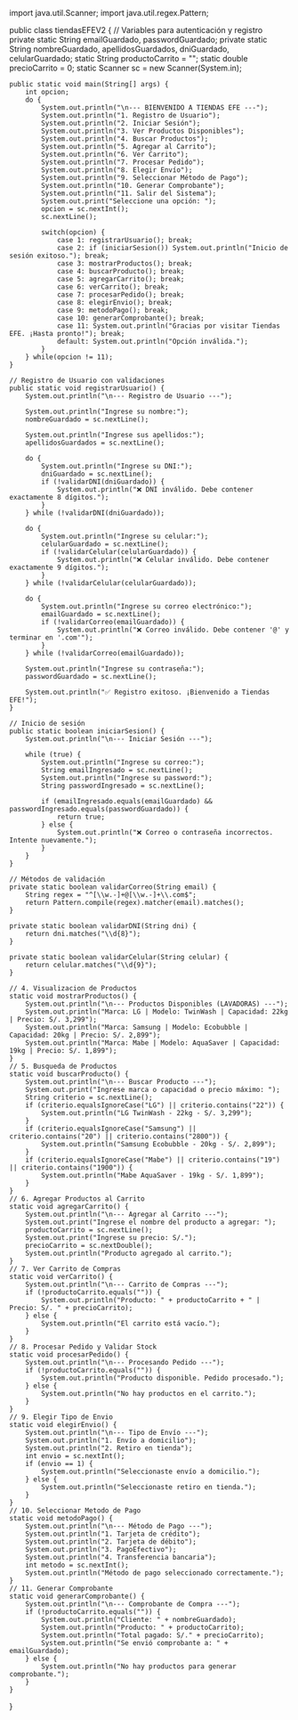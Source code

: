 import java.util.Scanner;
import java.util.regex.Pattern;

public class tiendasEFEV2 {
    // Variables para autenticación y registro
    private static String emailGuardado, passwordGuardado;
    private static String nombreGuardado, apellidosGuardados, dniGuardado, celularGuardado;
    static String productoCarrito = "";
    static double precioCarrito = 0;
    static Scanner sc = new Scanner(System.in);

    public static void main(String[] args) {
        int opcion;
        do {
            System.out.println("\n--- BIENVENIDO A TIENDAS EFE ---");
            System.out.println("1. Registro de Usuario");
            System.out.println("2. Iniciar Sesión");
            System.out.println("3. Ver Productos Disponibles");
            System.out.println("4. Buscar Productos");
            System.out.println("5. Agregar al Carrito");
            System.out.println("6. Ver Carrito");
            System.out.println("7. Procesar Pedido");
            System.out.println("8. Elegir Envío");
            System.out.println("9. Seleccionar Método de Pago");
            System.out.println("10. Generar Comprobante");
            System.out.println("11. Salir del Sistema");
            System.out.print("Seleccione una opción: ");
            opcion = sc.nextInt();
            sc.nextLine();

            switch(opcion) {
                case 1: registrarUsuario(); break;
                case 2: if (iniciarSesion()) System.out.println("Inicio de sesión exitoso."); break;
                case 3: mostrarProductos(); break;
                case 4: buscarProducto(); break;
                case 5: agregarCarrito(); break;
                case 6: verCarrito(); break;
                case 7: procesarPedido(); break;
                case 8: elegirEnvio(); break;
                case 9: metodoPago(); break;
                case 10: generarComprobante(); break;
                case 11: System.out.println("Gracias por visitar Tiendas EFE. ¡Hasta pronto!"); break;
                default: System.out.println("Opción inválida.");
            }
        } while(opcion != 11);
    }

    // Registro de Usuario con validaciones
    public static void registrarUsuario() {
        System.out.println("\n--- Registro de Usuario ---");

        System.out.println("Ingrese su nombre:");
        nombreGuardado = sc.nextLine();

        System.out.println("Ingrese sus apellidos:");
        apellidosGuardados = sc.nextLine();

        do {
            System.out.println("Ingrese su DNI:");
            dniGuardado = sc.nextLine();
            if (!validarDNI(dniGuardado)) {
                System.out.println("❌ DNI inválido. Debe contener exactamente 8 dígitos.");
            }
        } while (!validarDNI(dniGuardado));

        do {
            System.out.println("Ingrese su celular:");
            celularGuardado = sc.nextLine();
            if (!validarCelular(celularGuardado)) {
                System.out.println("❌ Celular inválido. Debe contener exactamente 9 dígitos.");
            }
        } while (!validarCelular(celularGuardado));

        do {
            System.out.println("Ingrese su correo electrónico:");
            emailGuardado = sc.nextLine();
            if (!validarCorreo(emailGuardado)) {
                System.out.println("❌ Correo inválido. Debe contener '@' y terminar en '.com'");
            }
        } while (!validarCorreo(emailGuardado));

        System.out.println("Ingrese su contraseña:");
        passwordGuardado = sc.nextLine();

        System.out.println("✅ Registro exitoso. ¡Bienvenido a Tiendas EFE!");
    }

    // Inicio de sesión
    public static boolean iniciarSesion() {
        System.out.println("\n--- Iniciar Sesión ---");

        while (true) {
            System.out.println("Ingrese su correo:");
            String emailIngresado = sc.nextLine();
            System.out.println("Ingrese su password:");
            String passwordIngresado = sc.nextLine();

            if (emailIngresado.equals(emailGuardado) && passwordIngresado.equals(passwordGuardado)) {
                return true;
            } else {
                System.out.println("❌ Correo o contraseña incorrectos. Intente nuevamente.");
            }
        }
    }

    // Métodos de validación
    private static boolean validarCorreo(String email) {
        String regex = "^[\\w.-]+@[\\w.-]+\\.com$";
        return Pattern.compile(regex).matcher(email).matches();
    }

    private static boolean validarDNI(String dni) {
        return dni.matches("\\d{8}");
    }

    private static boolean validarCelular(String celular) {
        return celular.matches("\\d{9}");
    }

    // 4. Visualizacion de Productos
    static void mostrarProductos() {
        System.out.println("\n--- Productos Disponibles (LAVADORAS) ---");
        System.out.println("Marca: LG | Modelo: TwinWash | Capacidad: 22kg | Precio: S/. 3,299");
        System.out.println("Marca: Samsung | Modelo: Ecobubble | Capacidad: 20kg | Precio: S/. 2,899");
        System.out.println("Marca: Mabe | Modelo: AquaSaver | Capacidad: 19kg | Precio: S/. 1,899");
    }
    // 5. Busqueda de Productos
    static void buscarProducto() {
        System.out.println("\n--- Buscar Producto ---");
        System.out.print("Ingrese marca o capacidad o precio máximo: ");
        String criterio = sc.nextLine();
        if (criterio.equalsIgnoreCase("LG") || criterio.contains("22")) {
            System.out.println("LG TwinWash - 22kg - S/. 3,299");
        }
        if (criterio.equalsIgnoreCase("Samsung") || criterio.contains("20") || criterio.contains("2800")) {
            System.out.println("Samsung Ecobubble - 20kg - S/. 2,899");
        }
        if (criterio.equalsIgnoreCase("Mabe") || criterio.contains("19") || criterio.contains("1900")) {
            System.out.println("Mabe AquaSaver - 19kg - S/. 1,899");
        }
    }
    // 6. Agregar Productos al Carrito
    static void agregarCarrito() {
        System.out.println("\n--- Agregar al Carrito ---");
        System.out.print("Ingrese el nombre del producto a agregar: ");
        productoCarrito = sc.nextLine();
        System.out.print("Ingrese su precio: S/.");
        precioCarrito = sc.nextDouble();
        System.out.println("Producto agregado al carrito.");
    }
    // 7. Ver Carrito de Compras
    static void verCarrito() {
        System.out.println("\n--- Carrito de Compras ---");
        if (!productoCarrito.equals("")) {
            System.out.println("Producto: " + productoCarrito + " | Precio: S/. " + precioCarrito);
        } else {
            System.out.println("El carrito está vacío.");
        }
    }
    // 8. Procesar Pedido y Validar Stock
    static void procesarPedido() {
        System.out.println("\n--- Procesando Pedido ---");
        if (!productoCarrito.equals("")) {
            System.out.println("Producto disponible. Pedido procesado.");
        } else {
            System.out.println("No hay productos en el carrito.");
        }
    }
    // 9. Elegir Tipo de Envio
    static void elegirEnvio() {
        System.out.println("\n--- Tipo de Envío ---");
        System.out.println("1. Envío a domicilio");
        System.out.println("2. Retiro en tienda");
        int envio = sc.nextInt();
        if (envio == 1) {
            System.out.println("Seleccionaste envío a domicilio.");
        } else {
            System.out.println("Seleccionaste retiro en tienda.");
        }
    }
    // 10. Seleccionar Metodo de Pago
    static void metodoPago() {
        System.out.println("\n--- Método de Pago ---");
        System.out.println("1. Tarjeta de crédito");
        System.out.println("2. Tarjeta de débito");
        System.out.println("3. PagoEfectivo");
        System.out.println("4. Transferencia bancaria");
        int metodo = sc.nextInt();
        System.out.println("Método de pago seleccionado correctamente.");
    }
    // 11. Generar Comprobante
    static void generarComprobante() {
        System.out.println("\n--- Comprobante de Compra ---");
        if (!productoCarrito.equals("")) {
            System.out.println("Cliente: " + nombreGuardado);
            System.out.println("Producto: " + productoCarrito);
            System.out.println("Total pagado: S/." + precioCarrito);
            System.out.println("Se envió comprobante a: " + emailGuardado);
        } else {
            System.out.println("No hay productos para generar comprobante.");
        }
    }
}
